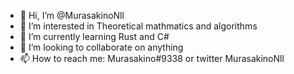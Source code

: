 - 👋 Hi, I’m @MurasakinoNll
- 👀 I’m interested in Theoretical mathmatics and algorithms
- 🌱 I’m currently learning Rust and C#
- 💞️ I’m looking to collaborate on anything
- 📫 How to reach me: Murasakino#9338 or twitter MurasakinoNll

<!---
MurasakinoNll/MurasakinoNll is a ✨ special ✨ repository because its `README.md` (this file) appears on your GitHub profile.
You can click the Preview link to take a look at your changes.
--->
